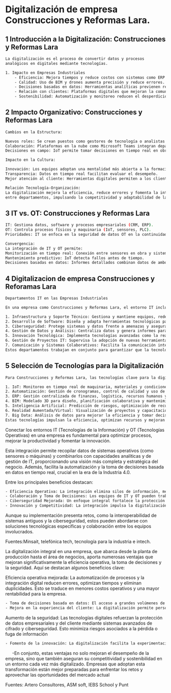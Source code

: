 # Digitalización de empresa Construcciones y Reformas Lara.
## 1 Introducción a la Digitalización: Construcciones y Reformas Lara
```bash
La digitalización es el proceso de convertir datos y procesos
analógicos en digitales mediante tecnologías.
```
```bash
1. Impacto en Empresas Industriales
    - Eficiencia: Mejora tiempos y reduce costos con sistemas como ERP.
    - Calidad: Uso de BIM y drones aumenta precisión y reduce errores.
    - Decisiones basadas en datos: Herramientas analíticas previenen retrasos y sobrecostes.
    - Relación con clientes: Plataformas digitales que mejoran la comunicación.
    - Sostenibilidad: Automatización y monitoreo reducen el desperdicio.
```

## 2 Impacto Organizativo: Construcciones y Reformas Lara
```bash
Cambios en la Estructura:

Nuevos roles: Se crean puestos como gestores de tecnología o analistas de datos.
Colaboración: Plataformas en la nube como Microsoft Teams integran departamentos (diseño, compras, obra).
Decisiones en campo: IoT permite tomar decisiones en tiempo real en obra.
```

```bash
Impacto en la Cultura:

Innovación: Los equipos adoptan una mentalidad más abierta a la formación tecnológica.
Transparencia: Datos en tiempo real facilitan evaluar el desempeño.
Mejor atención al cliente: Herramientas digitales permiten a los clientes seguir el progreso de las obras.
```

```bash
Relación Tecnología-Organización:
La digitalización mejora la eficiencia, reduce errores y fomenta la integración
entre departamentos, impulsando la competitividad y adaptabilidad de la empresa
```

## 3 IT vs. OT: Construcciones y Reformas Lara
```bash
IT: Gestiona datos, software y procesos empresariales (CRM, ERP).
OT: Controla procesos físicos y maquinaria (IoT, sensores, PLC).
Prioridades: IT se enfoca en la seguridad de datos OT en la continuidad operativa.
```

```bash
Convergencia:
La integración de IT y OT permite:
Monitorización en tiempo real: Conexión entre sensores en obra y sistemas administrativos.
Mantenimiento predictivo: IoT detecta fallos antes de tiempo.
Decisiones basadas en datos: Informes detallados combinan datos de ambos entornos.
```

## 4 Digitalizacion de empresa Construcciones y Reforamas Lara
```bash
Departamentos IT en las Empresas Industriales

En una empresa como Construcciones y Reformas Lara, el entorno IT incluye los siguientes departamentos clave:

1. Infraestructura y Soporte Técnico: Gestiona y mantiene equipos, redes y sistemas; resuelve problemas técnicos y asegura la continuidad operativa.
2. Desarrollo de Software: Diseña y adapta herramientas tecnológicas para la gestión de proyectos, presupuestos y operaciones.
3. Ciberseguridad: Protege sistemas y datos frente a amenazas y asegura el cumplimiento de normativas.
4. Gestión de Datos y Análisis: Centraliza datos y genera informes para optimizar tiempos, costos y recursos.
5. Innovación Tecnológica: Implementa tecnologías avanzadas como la realidad aumentada para mejorar eficiencia y competitividad.
6. Gestión de Proyectos IT: Supervisa la adopción de nuevas herramientas tecnológicas alineadas con los objetivos de la empresa.
7. Comunicación y Sistemas Colaborativos: Facilita la comunicación interna y externa y la gestión de proyectos con plataformas digitales.
Estos departamentos trabajan en conjunto para garantizar que la tecnología impulse la eficiencia, seguridad y productividad de la empresa.
```
##  5 Selección de Tecnologías para la Digitalización
```bash
Para Construcciones y Reformas Lara, las tecnologías clave para la digitalización incluyen:

1. IoT: Monitoreo en tiempo real de maquinaria, materiales y condiciones de obra.
2. Automatización: Gestión de cronogramas, control de calidad y uso de maquinaria automatizada en tareas repetitivas.
3. ERP: Gestión centralizada de finanzas, logística, recursos humanos y control de costos.
4. BIM: Modelado 3D para diseño, planificación colaborativa y mantenimiento.
5. Inteligencia Artificial: Predicción de riesgos, optimización de recursos y atención al cliente automatizada.
6. Realidad Aumentada/Virtual: Visualización de proyectos y capacitación inmersiva.
7. Big Data: Análisis de datos para mejorar la eficiencia y tomar decisiones estratégicas.
Estas tecnologías impulsan la eficiencia, optimizan recursos y mejoran la experiencia del cliente.
```
Conectar los entornos IT (Tecnologías de la Información) y OT (Tecnologías Operativas) en una empresa es fundamental para optimizar procesos, mejorar la productividad y fomentar la innovación.

Esta integración permite recopilar datos de sistemas operativos (como sensores o máquinas) y combinarlos con capacidades analíticas y de gestión de IT, proporcionando una visión más completa y estratégica del negocio. Además, facilita la automatización y la toma de decisiones basada en datos en tiempo real, crucial en la era de la Industria 4.0.

Entre los principales beneficios destacan:
```bash
- Eficiencia Operativa: La integración elimina silos de información, mejora el flujo de datos y optimiza el uso de recursos, desde materiales hasta energía.
- Colaboración y Toma de Decisiones: Los equipos de IT y OT pueden trabajar de manera conjunta, aumentando la agilidad y la capacidad de respuesta a los cambios del mercado.
- Ciberseguridad Mejorada: Un enfoque integral fortalece la protección contra ciberataques, especialmente en sectores críticos como energía y manufactura.
- Innovación y Competitividad: La integración impulsa la digitalización, clave para competir en un entorno global y adaptarse rápidamente a nuevas demandas.
```
Aunque su implementación presenta retos, como la interoperabilidad de sistemas antiguos y la ciberseguridad, estos pueden abordarse con soluciones tecnológicas específicas y colaboración entre los equipos involucrados.

Fuentes:Minsait, telefónica tech, tecnología para la industria e intech.

La digitalización integral en una empresa, que abarca desde la planta de producción hasta el área de negocios, aporta numerosas ventajas que mejoran significativamente la eficiencia operativa, la toma de decisiones y la seguridad. Aquí se destacan algunos beneficios clave:

Eficiencia operativa mejorada: La automatización de procesos y la integración digital reducen errores, optimizan tiempos y eliminan duplicidades. Esto se traduce en menores costos operativos y una mayor rentabilidad para la empresa.
```bash
- Toma de decisiones basada en datos: El acceso a grandes volúmenes de datos permite analizar patrones y tendencias con herramientas avanzadas, como la inteligencia artificial y la analítica. Esto mejora la precisión en las decisiones estratégicas y tácticas, promoviendo una mayor adaptabilidad al mercado.
- Mejora en la experiencia del cliente: La digitalización permite personalizar productos y servicios según las necesidades específicas de los clientes, lo que incrementa su satisfacción y fidelidad. Además, facilita una atención más ágil y eficiente
```
Aumento de la seguridad: Las tecnologías digitales refuerzan la protección de datos empresariales y del cliente mediante sistemas avanzados de cifrado y ciberseguridad. Esto minimiza riesgos asociados a la pérdida o fuga de información
```bash
- Fomento de la innovación: La digitalización facilita la experimentación y la creación de nuevos modelos de negocio. Por ejemplo, permite lanzar productos más rápidamente y aprovechar nuevas oportunidades comerciales
```

`	`-En conjunto, estas ventajas no solo mejoran el desempeño de la empresa, sino que también aseguran su competitividad y sostenibilidad en un entorno cada vez más digitalizado. Empresas que adoptan esta transformación están mejor preparadas para enfrentar los retos y aprovechar las oportunidades del mercado actual

Fuentes: Artero Consultores, ASM soft, IEBS School y Punt
